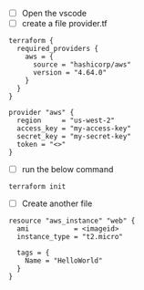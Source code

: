 - [ ] Open the vscode 
- [ ] create a file provider.tf

```
terraform {
  required_providers {
    aws = {
      source = "hashicorp/aws"
      version = "4.64.0"
    }
  }
}

provider "aws" {
  region     = "us-west-2"
  access_key = "my-access-key"
  secret_key = "my-secret-key"
  token = "<>"
}
```
- [ ] run the below command

```
terraform init
```

- [ ] Create another file

```
resource "aws_instance" "web" {
  ami           = <imageid>
  instance_type = "t2.micro"

  tags = {
    Name = "HelloWorld"
  }
}
```
